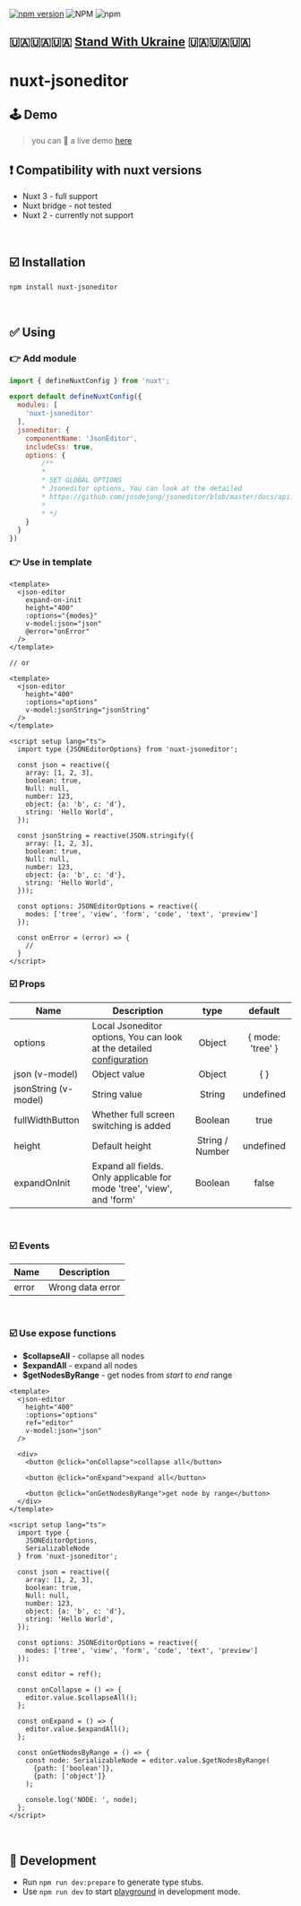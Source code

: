 [![npm version](https://badge.fury.io/js/nuxt-jsoneditor.svg)](https://badge.fury.io/js/nuxt-jsoneditor)
![NPM](https://img.shields.io/npm/l/nuxt-jsoneditor)
![npm](https://img.shields.io/npm/dm/nuxt-jsoneditor)

## 🇺🇦🇺🇦🇺🇦 [Stand With Ukraine](https://www.standwithukraine.how/) 🇺🇦🇺🇦🇺🇦

# nuxt-jsoneditor

## 🕹 Demo

> you can 👀 a live demo [here](https://bestkolobok.github.io/vue3-jsoneditor/)

## ❗️️️ Compatibility with nuxt versions

- Nuxt 3 - full support
- Nuxt bridge - not tested
- Nuxt 2 - currently not support
<br>

## ☑️ Installation

```bash
npm install nuxt-jsoneditor
```
<br>

## ✅ Using

### 👉 Add module

```javascript
import { defineNuxtConfig } from 'nuxt';

export default defineNuxtConfig({
  modules: [
    'nuxt-jsoneditor'
  ],
  jsoneditor: {
    componentName: 'JsonEditor',
    includeCss: true,
    options: {
        /**
        *
        * SET GLOBAL OPTIONS
        * Jsoneditor options, You can look at the detailed 
        * https://github.com/josdejong/jsoneditor/blob/master/docs/api.md#configuration-options?blank
        * 
        * */
    }
  }
})
```

### 👉 Use in template

```vue
<template>
  <json-editor 
    expand-on-init 
    height="400" 
    :options="{modes}" 
    v-model:json="json" 
    @error="onError" 
  />
</template>

// or

<template>
  <json-editor
    height="400" 
    :options="options" 
    v-model:jsonString="jsonString"
  />
</template>

<script setup lang="ts">
  import type {JSONEditorOptions} from 'nuxt-jsoneditor';
  
  const json = reactive({
    array: [1, 2, 3],
    boolean: true,
    Null: null,
    number: 123,
    object: {a: 'b', c: 'd'},
    string: 'Hello World',
  });

  const jsonString = reactive(JSON.stringify({
    array: [1, 2, 3],
    boolean: true,
    Null: null,
    number: 123,
    object: {a: 'b', c: 'd'},
    string: 'Hello World',
  }));

  const options: JSONEditorOptions = reactive({
    modes: ['tree', 'view', 'form', 'code', 'text', 'preview']
  });
  
  const onError = (error) => {
    //
  }
</script>
```
### ☑️ Props
| Name                  | Description                                                                                                                                                     | type            | default             |
| --------------        | --------------------------------------------------------------------------------------------------------------------------------------------------------------- | :-----------:   | :----------------:  |
| options               | Local Jsoneditor options, You can look at the detailed  [configuration](https://github.com/josdejong/jsoneditor/blob/master/docs/api.md#configuration-options?blank)  | Object          | { mode: 'tree' }    |
| json (v-model)        | Object value                                                                                                                                                    | Object          | { }                 |
| jsonString (v-model)  | String value                                                                                                                                                    | String          | undefined           |
| fullWidthButton       | Whether full screen switching is added                                                                                                                          | Boolean         | true                |
| height                | Default height                                                                                                                                                  | String / Number | undefined           |
| expandOnInit          | Expand all fields. Only applicable for mode 'tree', 'view', and 'form'                                                                                          | Boolean         | false               | 
<br>

### ☑️ Events
| Name  | Description      |
| ----- | --------------   |
| error | Wrong data error |
<br>

### ☑️ Use expose functions
- <b>$collapseAll</b> - collapse all nodes
- <b>$expandAll</b> - expand all nodes
- <b>$getNodesByRange</b> - get nodes from <i>start</i> to <i>end</i> range

```vue
<template>
  <json-editor
    height="400" 
    :options="options" 
    ref="editor"
    v-model:json="json"
  />

  <div>
    <button @click="onCollapse">collapse all</button>

    <button @click="onExpand">expand all</button>

    <button @click="onGetNodesByRange">get node by range</button>
  </div>
</template>

<script setup lang="ts">
  import type {
    JSONEditorOptions, 
    SerializableNode
  } from 'nuxt-jsoneditor';

  const json = reactive({
    array: [1, 2, 3],
    boolean: true,
    Null: null,
    number: 123,
    object: {a: 'b', c: 'd'},
    string: 'Hello World',
  });

  const options: JSONEditorOptions = reactive({
    modes: ['tree', 'view', 'form', 'code', 'text', 'preview']
  });

  const editor = ref();

  const onCollapse = () => {
    editor.value.$collapseAll();
  };

  const onExpand = () => {
    editor.value.$expandAll();
  };

  const onGetNodesByRange = () => {
    const node: SerializableNode = editor.value.$getNodesByRange(
      {path: ['boolean']}, 
      {path: ['object']}
    );

    console.log('NODE: ', node);
  };
</script>
```
<br>

## 🔨 Development

- Run `npm run dev:prepare` to generate type stubs.
- Use `npm run dev` to start [playground](playground) in development mode.

